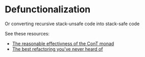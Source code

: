 # Defunctionalization

Or converting recursive stack-unsafe code into stack-safe code

See these resources:
- [The reasonable effectivness of the ConT monad](https://blog.poisson.chat/posts/2019-10-26-reasonable-continuations.html)
- [The best refactoring you've never heard of](https://web.archive.org/web/20201107223338/http://www.pathsensitive.com/2019/07/the-best-refactoring-youve-never-heard.html)
